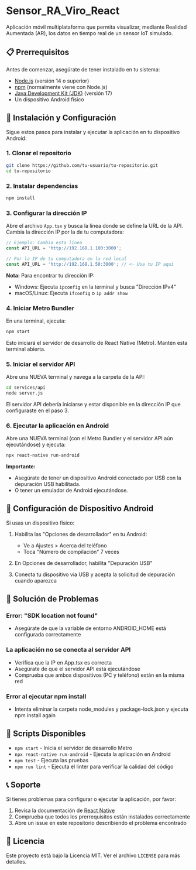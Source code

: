 # Sensor_RA_Viro_React

Aplicación móvil multiplataforma que permita visualizar,
mediante Realidad Aumentada (AR), los datos en tiempo real de un sensor IoT simulado.

## 📋 Prerrequisitos

Antes de comenzar, asegúrate de tener instalado en tu sistema:

- [Node.js](https://nodejs.org/) (versión 14 o superior)
- [npm](https://www.npmjs.com/) (normalmente viene con Node.js)
- [Java Development Kit (JDK)](https://www.oracle.com/java/technologies/javase/jdk17-archive-downloads.html) (versión 17)
- Un dispositivo Android físico 

## 🚀 Instalación y Configuración

Sigue estos pasos para instalar y ejecutar la aplicación en tu dispositivo Android:

### 1. Clonar el repositorio

```bash
git clone https://github.com/tu-usuario/tu-repositorio.git
cd tu-repositorio
```

### 2. Instalar dependencias

```bash
npm install
```

### 3. Configurar la dirección IP

Abre el archivo `App.tsx` y busca la línea donde se define la URL de la API. Cambia la dirección IP por la de tu computadora:

```javascript
// Ejemplo: Cambia esta línea
const API_URL = 'http://192.168.1.100:3000';

// Por la IP de tu computadora en la red local
const API_URL = 'http://192.168.1.50:3000'; // <- Usa tu IP aquí
```

**Nota:** Para encontrar tu dirección IP:
- Windows: Ejecuta `ipconfig` en la terminal y busca "Dirección IPv4"
- macOS/Linux: Ejecuta `ifconfig` o `ip addr show`

### 4. Iniciar Metro Bundler

En una terminal, ejecuta:

```bash
npm start
```

Esto iniciará el servidor de desarrollo de React Native (Metro). Mantén esta terminal abierta.

### 5. Iniciar el servidor API

Abre una NUEVA terminal y navega a la carpeta de la API:

```bash
cd services/api
node server.js
```

El servidor API debería iniciarse y estar disponible en la dirección IP que configuraste en el paso 3.

### 6. Ejecutar la aplicación en Android

Abre una NUEVA terminal (con el Metro Bundler y el servidor API aún ejecutándose) y ejecuta:

```bash
npx react-native run-android
```

**Importante:** 
- Asegúrate de tener un dispositivo Android conectado por USB con la depuración USB habilitada.
- O tener un emulador de Android ejecutándose.

## 🔧 Configuración de Dispositivo Android

Si usas un dispositivo físico:

1. Habilita las "Opciones de desarrollador" en tu Android:
   - Ve a Ajustes > Acerca del teléfono
   - Toca "Número de compilación" 7 veces
   
2. En Opciones de desarrollador, habilita "Depuración USB"

3. Conecta tu dispositivo via USB y acepta la solicitud de depuración cuando aparezca

## 🐛 Solución de Problemas

### Error: "SDK location not found"
- Asegúrate de que la variable de entorno ANDROID_HOME está configurada correctamente

### La aplicación no se conecta al servidor API
- Verifica que la IP en App.tsx es correcta
- Asegúrate de que el servidor API está ejecutándose
- Comprueba que ambos dispositivos (PC y teléfono) están en la misma red

### Error al ejecutar npm install
- Intenta eliminar la carpeta node_modules y package-lock.json y ejecuta npm install again

## 📝 Scripts Disponibles

- `npm start` - Inicia el servidor de desarrollo Metro
- `npx react-native run-android` - Ejecuta la aplicación en Android
- `npm test` - Ejecuta las pruebas
- `npm run lint` - Ejecuta el linter para verificar la calidad del código

## 📞 Soporte

Si tienes problemas para configurar o ejecutar la aplicación, por favor:

1. Revisa la documentación de [React Native](https://reactnative.dev/docs/getting-started)
2. Comprueba que todos los prerrequisitos están instalados correctamente
3. Abre un issue en este repositorio describiendo el problema encontrado

## 📄 Licencia

Este proyecto está bajo la Licencia MIT. Ver el archivo `LICENSE` para más detalles.
